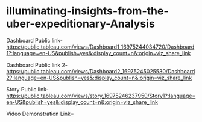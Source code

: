 # illuminating-insights-from-the-uber-expeditionary-Analysis


Dashboard Public link-https://public.tableau.com/views/Dashboard1_16975244034720/Dashboard1?:language=en-US&publish=yes&:display_count=n&:origin=viz_share_link

Dashboard Public link 2-https://public.tableau.com/views/Dashboard2_16975245025530/Dashboard2?:language=en-US&publish=yes&:display_count=n&:origin=viz_share_link

Story Public link-https://public.tableau.com/views/story_16975246237950/Story1?:language=en-US&publish=yes&:display_count=n&:origin=viz_share_link


Video Demonstration Link=
